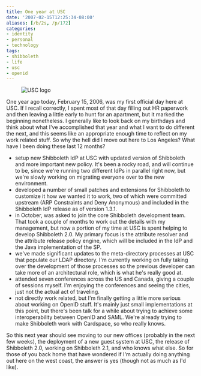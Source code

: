 ```yaml
---
title: One year at USC
date: '2007-02-15T12:25:34-08:00'
aliases: [/b/2s, /p/172]
categories:
- identity
- personal
- technology
tags:
- shibboleth
- life
- usc
- openid
---
```

<figure class="alignright">
  <img src="/2006/01/usc.png" alt="USC logo">
</figure>

One year ago today, February 15, 2006, was my first official day here at USC.  If I recall correctly, I spent most of
that day filling out HR paperwork and then leaving a little early to hunt for an apartment, but it marked the beginning
nonetheless.  I generally like to look back on my birthdays and think about what I've accomplished that year and what I
want to do different the next, and this seems like an appropriate enough time to reflect on my work related stuff.  So
why the hell did I move out here to Los Angeles?  What have I been doing these last 12 months?

 - setup new Shibboleth IdP at USC with updated version of Shibboleth and more important new policy.  It's been a rocky
 road, and will continue to be, since we're running two different IdPs in parallel right now, but we're slowly working
 on migrating everyone over to the new environment.
 - developed a number of small patches and extensions for Shibboleth to customize it how we wanted it to work, two of
 which were committed upstream (ARP Constraints and Deny Anonymous) and included in the Shibboleth IdP release
 as of version 1.3.1.
 - in October, was asked to join the core Shibboleth development team.  That took a couple of months to work out the
 details with my management, but now a portion of my time at USC is spent helping to develop Shibboleth 2.0.  My primary
 focus is the attribute resolver and the attribute release policy engine, which will be included in the IdP and the Java
 implementation of the SP.
 - we've made significant updates to the meta-directory processes at USC that populate our LDAP directory.  I'm
 currently working on fully taking over the development of those processes so the previous developer can take more of an
 architectural role, which is what he's really good at.
 - attended seven conferences across the US and Canada, giving a couple of sessions myself.  I'm enjoying the
 conferences and seeing the cities, just not the actual act of traveling.
 - not directly work related, but I'm finally getting a little more serious about working on OpenID stuff.  It's mainly
 just small implementations at this point, but there's been talk for a while about trying to achieve some
 interoperability between OpenID and SAML.  We're already trying to make Shibboleth work with Cardspace, so who really
 knows.

So this next year should see moving to our new offices (probably in the next few weeks), the deployment of a new guest
system at USC, the release of Shibboleth 2.0, working on Shibboleth 2.1, and who knows what else.  So for those of you
back home that have wondered if I'm actually doing anything out here on the west coast, the answer is yes (though not as
much as I'd like).
